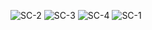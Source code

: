 ![SC-2](https://gist.github.com/user-attachments/assets/7d07fe8e-2fb1-4e24-9855-0a366d4a1283)
![SC-3](https://gist.github.com/user-attachments/assets/d1fc07fa-4f0e-45f7-ba95-dbf4066f59ff)
![SC-4](https://gist.github.com/user-attachments/assets/8e90b3f0-aaa3-474d-9398-9fdd4ee6100a)
![SC-1](https://gist.github.com/user-attachments/assets/88eaa2ec-ea70-4676-808e-023748679758)
